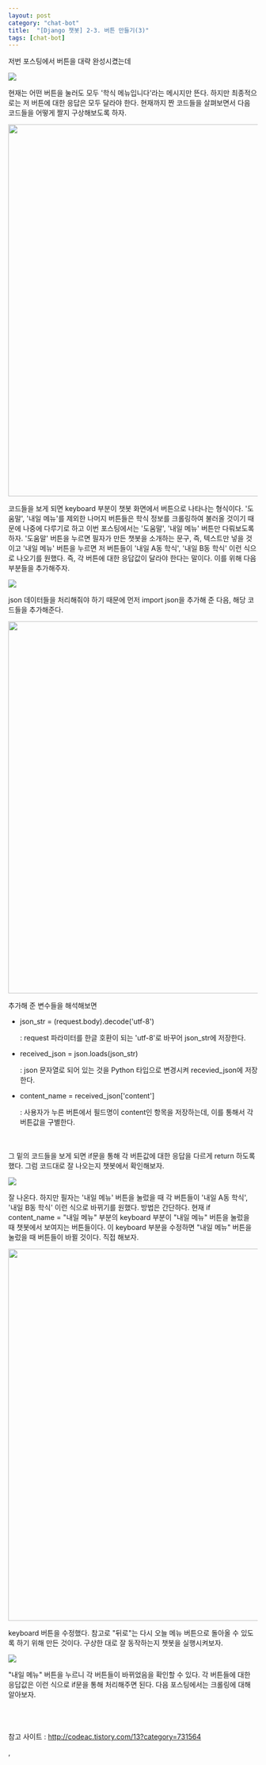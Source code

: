 ```yaml
---
layout: post
category: "chat-bot"
title:  "[Django 챗봇] 2-3. 버튼 만들기(3)"
tags: [chat-bot]
---
```


저번 포스팅에서 버튼을 대략 완성시켰는데

<img src="https://github.com/P00HP00H/P00HP00H.github.io/blob/master/img/vmserver-setting/55.jpg?raw=true" width="px">

현재는 어떤 버튼을 눌러도 모두 '학식 메뉴입니다'라는 메시지만 뜬다. 하지만 최종적으로는 저 버튼에 대한 응답은 모두 달라야 한다. 현재까지 짠 코드들을 살펴보면서 다음 코드들을 어떻게 짤지 구상해보도록 하자.

<img src="https://github.com/P00HP00H/P00HP00H.github.io/blob/master/img/vmserver-setting/50.JPG?raw=true" width="750px">

코드들을 보게 되면 keyboard 부분이 챗봇 화면에서 버튼으로 나타나는 형식이다. '도움말', '내일 메뉴'를 제외한 나머지 버튼들은 학식 정보를 크롤링하여 불러올 것이기 때문에 나중에 다루기로 하고 이번 포스팅에서는 '도움말', '내일 메뉴' 버튼만 다뤄보도록 하자. '도움말' 버튼을 누르면 필자가 만든 챗봇을 소개하는 문구, 즉, 텍스트만 넣을 것이고 '내일 메뉴' 버튼을 누르면 저 버튼들이 '내일 A동 학식', '내일 B동 학식' 이런 식으로 나오기를 원했다. 즉, 각 버튼에 대한 응답값이 달라야 한다는 말이다. 이를 위해 다음 부분들을 추가해주자.

<img src="https://github.com/P00HP00H/P00HP00H.github.io/blob/master/img/vmserver-setting/56.JPG?raw=true" width="px">

json 데이터들을 처리해줘야 하기 때문에 먼저 import json을 추가해 준 다음, 해당 코드들을 추가해준다.

<img src="https://github.com/P00HP00H/P00HP00H.github.io/blob/master/img/vmserver-setting/51.JPG?raw=true" width="750px">

추가해 준 변수들을 해석해보면

- json_str = (request.body).decode('utf-8')

  : request 파라미터를 한글 호환이 되는 'utf-8'로 바꾸어 json_str에 저장한다.

- received_json = json.loads(json_str)

  : json 문자열로 되어 있는 것을 Python 타입으로 변경시켜 recevied_json에 저장한다.

- content_name = received_json['content']

  : 사용자가 누른 버튼에서 필드명이 content인 항목을 저장하는데, 이를 통해서 각 버튼값을 구별한다.

<br><br>그 밑의 코드들을 보게 되면 if문을 통해 각 버튼값에 대한 응답을 다르게 return 하도록 했다. 그럼 코드대로 잘 나오는지 챗봇에서 확인해보자.

<img src="https://github.com/P00HP00H/P00HP00H.github.io/blob/master/img/vmserver-setting/52.JPG?raw=true" width="px">

잘 나온다. 하지만 필자는 '내일 메뉴' 버튼을 눌렀을 때 각 버튼들이 '내일 A동 학식', '내일 B동 학식' 이런 식으로 바뀌기를 원했다. 방법은 간단하다. 현재 if content_name = "내일 메뉴" 부분의 keyboard 부분이 "내일 메뉴" 버튼을 눌렀을 때 챗봇에서 보여지는 버튼들이다. 이 keyboard 부분을 수정하면 "내일 메뉴" 버튼을 눌렀을 때 버튼들이 바뀔 것이다. 직접 해보자.

<img src="https://github.com/P00HP00H/P00HP00H.github.io/blob/master/img/vmserver-setting/53.JPG?raw=true" width="750px">

keyboard 버튼을 수정했다. 참고로 "뒤로"는 다시 오늘 메뉴 버튼으로 돌아올 수 있도록 하기 위해 만든 것이다. 구상한 대로 잘 동작하는지 챗봇을 실행시켜보자.

<img src="https://github.com/P00HP00H/P00HP00H.github.io/blob/master/img/vmserver-setting/54.jpg?raw=true" width="px">

"내일 메뉴" 버튼을 누르니 각 버튼들이 바뀌었음을 확인할 수 있다. 각 버튼들에 대한 응답값은 이런 식으로 if문을 통해 처리해주면 된다. 다음 포스팅에서는 크롤링에 대해 알아보자. 

<br><br><br>참고 사이트 : http://codeac.tistory.com/13?category=731564

,

